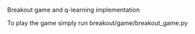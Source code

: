 Breakout game and q-learning implementation

To play the game simply run breakout/game/breakout_game.py